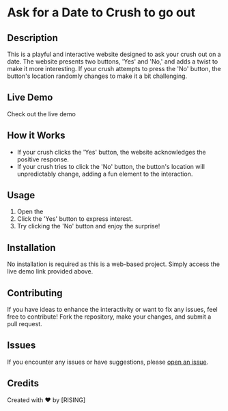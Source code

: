 # Ask for a Date to Crush to go out

## Description
This is a playful and interactive website designed to ask your crush out on a date. The website presents two buttons, 'Yes' and 'No,' and adds a twist to make it more interesting. If your crush attempts to press the 'No' button, the button's location randomly changes to make it a bit challenging.

## Live Demo
Check out the live demo 

## How it Works
- If your crush clicks the 'Yes' button, the website acknowledges the positive response.
- If your crush tries to click the 'No' button, the button's location will unpredictably change, adding a fun element to the interaction.

## Usage
1. Open the 
2. Click the 'Yes' button to express interest.
3. Try clicking the 'No' button and enjoy the surprise!

## Installation
No installation is required as this is a web-based project. Simply access the live demo link provided above.

## Contributing
If you have ideas to enhance the interactivity or want to fix any issues, feel free to contribute! Fork the repository, make your changes, and submit a pull request.

## Issues
If you encounter any issues or have suggestions, please [open an issue](https://github.com/rising5-guru/Ask-for-a-Date-to-Crush-to-go-out/issues).

## Credits
Created with ❤️ by [RISING]






